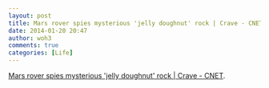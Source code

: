 ```yaml
---
layout: post
title: Mars rover spies mysterious 'jelly doughnut' rock | Crave - CNET
date: 2014-01-20 20:47
author: woh3
comments: true
categories: [Life]
---
```

<p><a href='http://news.cnet.com/8301-17938_105-57617480-1/mars-rover-spies-mysterious-jelly-doughnut-rock/'>Mars rover spies mysterious &#039;jelly doughnut&#039; rock | Crave - CNET</a>.</p>
